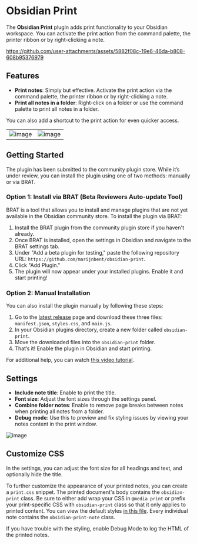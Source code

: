 # Obsidian Print

The **Obsidian Print** plugin adds print functionality to your Obsidian workspace. You can activate the print action from the command palette, the printer ribbon or by right-clicking a note.

https://github.com/user-attachments/assets/5882f08c-19e6-46da-b808-608b95376979

## Features

- **Print notes**: Simply but effective. Activate the print action via the command palette, the printer ribbon or by right-clicking a note.
- **Print all notes in a folder**: Right-click on a folder or use the command palette to print all notes in a folder.

You can also add a shortcut to the print action for even quicker access.

| | |
|:------:|:-------------------------:|
|![image](https://github.com/user-attachments/assets/8ba2959c-20a2-4cab-8ae7-c2f5f2475217)|![image](https://github.com/user-attachments/assets/ddb54bd0-4b58-410f-9d69-0f6a58b2ddfd)



## Getting Started

The plugin has been submitted to the community plugin store. While it’s under review, you can install the plugin using one of two methods: manually or via BRAT.

### Option 1: Install via BRAT (Beta Reviewers Auto-update Tool)

BRAT is a tool that allows you to install and manage plugins that are not yet available in the Obsidian community store. To install the plugin via BRAT:

1. Install the BRAT plugin from the community plugin store if you haven't already.
2. Once BRAT is installed, open the settings in Obsidian and navigate to the BRAT settings tab.
3. Under "Add a beta plugin for testing," paste the following repository URL: `https://github.com/marijnbent/obsidian-print`.
4. Click "Add Plugin."
5. The plugin will now appear under your installed plugins. Enable it and start printing!

### Option 2: Manual Installation

You can also install the plugin manually by following these steps:

1. Go to the [latest release](https://github.com/marijnbent/obsidian-print/releases/latest) page and download these three files: `manifest.json`, `styles.css`, and `main.js`.
2. In your Obsidian plugins directory, create a new folder called `obsidian-print`.
3. Move the downloaded files into the `obsidian-print` folder.
4. That’s it! Enable the plugin in Obsidian and start printing.

For additional help, you can watch [this video tutorial](https://www.youtube.com/watch?v=ffGfVBLDI_0).

## Settings

- **Include note title**: Enable to print the title.
- **Font size**: Adjust the font sizes through the settings panel.
- **Combine folder notes**: Enable to remove page breaks between notes when printing all notes from a folder.
- **Debug mode**: Use this to preview and fix styling issues by viewing your notes content in the print window.

![image](https://github.com/user-attachments/assets/2ffed185-cc8f-43d9-8444-7cb9657d61f7)

## Customize CSS

In the settings, you can adjust the font size for all headings and text, and optionally hide the title.

To further customize the appearance of your printed notes, you can create a `print.css` snippet. The printed document's body contains the `obsidian-print` class. Be sure to either add wrap your CSS in `@media print` or prefix your print-specific CSS with `obsidian-print` class so that it only applies to printed content. You can view the default styles [in this file](/styles.css). Every individual note contains the `obsidian-print-note` class.

If you have trouble with the styling, enable Debug Mode to log the HTML of the printed notes.
